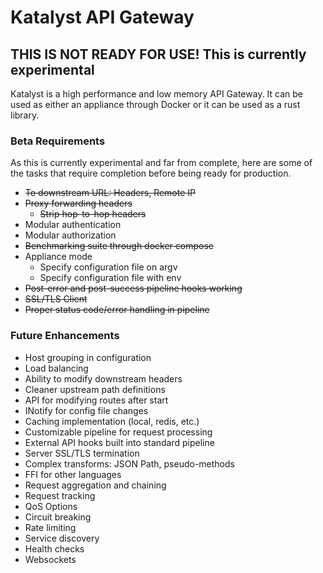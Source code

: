 # Katalyst API Gateway

## THIS IS NOT READY FOR USE! This is currently experimental

Katalyst is a high performance and low memory API Gateway. It can be used as either an
appliance through Docker or it can be used as a rust library.

### Beta Requirements

As this is currently experimental and far from complete, here are some of the tasks that
require completion before being ready for production.

- ~~To downstream URL: Headers, Remote IP~~
- ~~Proxy forwarding headers~~
    - ~~Strip hop-to-hop headers~~
- Modular authentication
- Modular authorization
- ~~Benchmarking suite through docker compose~~
- Appliance mode
    - Specify configuration file on argv
    - Specify configuration file with env
- ~~Post-error and post-success pipeline hooks working~~
- ~~SSL/TLS Client~~
- ~~Proper status code/error handling in pipeline~~

### Future Enhancements

- Host grouping in configuration
- Load balancing
- Ability to modify downstream headers
- Cleaner upstream path definitions
- API for modifying routes after start
- INotify for config file changes
- Caching implementation (local, redis, etc.)
- Customizable pipeline for request processing
- External API hooks built into standard pipeline
- Server SSL/TLS termination
- Complex transforms: JSON Path, pseudo-methods
- FFI for other languages
- Request aggregation and chaining
- Request tracking
- QoS Options
- Circuit breaking
- Rate limiting
- Service discovery
- Health checks
- Websockets
